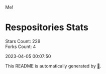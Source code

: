 Me!

# Respositories Stats
Stars Count: 229  
Forks Count: 4

2023-04-05 00:07:50  

This README is automatically generated by [🐰](https://github.com/rnitta/rnitta).
